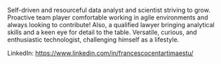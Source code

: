 Self-driven and resourceful data analyst and scientist striving to grow. Proactive team player comfortable working in agile environments and always looking to contribute! Also, a qualified lawyer bringing analytical skills and a keen eye for detail to the table. Versatile, curious, and enthusiastic technologist, challenging himself as a lifestyle.

LinkedIn: https://www.linkedin.com/in/francescocentartimaestu/
